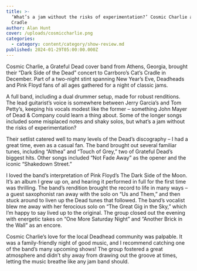 ```yaml
---
title: >-
  ‘What’s a jam without the risks of experimentation?’ Cosmic Charlie at Cat’s
  Cradle
author: Alan Hunt
cover: /uploads/cosmiccharlie.png
categories:
  - category: content/category/show-review.md
published: 2024-01-29T05:00:00.000Z
---
```


Cosmic Charlie, a Grateful Dead cover band from Athens, Georgia, brought their “Dark Side of the Dead” concert to Carrboro’s Cat’s Cradle in December. Part of a two-night stint spanning New Year’s Eve, Deadheads and Pink Floyd fans of all ages gathered for a night of classic jams.

A full band, including a dual drummer setup, made for robust renditions. The lead guitarist’s voice is somewhere between Jerry Garcia’s and Tom Petty’s, keeping his vocals modest like the former – something John Mayer of Dead & Company could learn a thing about. Some of the longer songs included some misplaced notes and shaky solos, but what’s a jam without the risks of experimentation?

Their setlist catered well to many levels of the Dead’s discography – I had a great time, even as a casual fan. The band brought out several familiar tunes, including “Althea” and “Touch of Grey,” two of Grateful Dead’s biggest hits. Other songs included “Not Fade Away” as the opener and the iconic “Shakedown Street.”

I loved the band’s interpretation of Pink Floyd’s The Dark Side of the Moon. It’s an album I grew up on, and hearing it performed in full for the first time was thrilling. The band’s rendition brought the record to life in many ways – a guest saxophonist ran away with the solo on “Us and Them,” and then stuck around to liven up the Dead tunes that followed. The band’s vocalist blew me away with her ferocious solo on “The Great Gig in the Sky,” which I’m happy to say lived up to the original. The group closed out the evening with energetic takes on “One More Saturday Night” and “Another Brick in the Wall” as an encore. 

Cosmic Charlie’s love for the local Deadhead community was palpable. It was a family-friendly night of good music, and I recommend catching one of the band’s many upcoming shows! The group fostered a great atmosphere and didn’t shy away from drawing out the groove at times, letting the music breathe like any jam band should.
